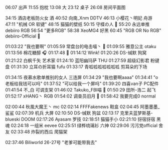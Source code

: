 06:07 出声
11:55 抱枕
13:08 大
23:12 桌子
26:08 房间平面图

34:15 酒店老板防火女 酒
40:52 向南_Xnm DDTV
46:13 小樱花丶明妃 舟游
47:11 "机械 OR 软键"
48:15 猫猫的壁纸
50:15 守楪の人 🔨
55:20 永远单推debiiro RGB
56:54 "更多RGB"
58:38 XeoMG4  好黑
60:45 "RGB OR No RGB" debiiro-Official 🍋

01:03:22 "我也要啊"
01:05:59 常盘台的电击喵丶 📕
01:09:55 雅意公主 otaku
01:13:56 棉花糖醇 🎧
01:17:48 🤺
01:14:12 Wink!
01:20:26 DS-缄默 狗窝
01:21:22 白枫千矢 艺术家
01:24:10 蓝阳幽玛萨 THU
01:27:59 超级幻影君 粉键盘
01:31:30 立耳の折耳猫 fufu
01:33:17 青呱呱呱呱呱呱呱 剪耳朵的下场

01:34:15 夜慕水歌单推别的女人 三连屏
01:34:29 "我也要啊aaaa"
01:34:41 "o 老板给我钱可以吗"
01:37:52 "可以给我一个屏吗"
01:39:20 四喜van子 PC配件
01:41:54 不_白 可调支架
01:46:02 Takuko_FBI喵 🍋
01:50:29 田所-浩二 起飞
01:52:17 xHANG丶 RGB
01:54:02 调查员旧月 👏
01:58:42 我要完成0 normal

02:00:44 秋風大魔王丶 mc
02:02:14 FFFFakenews 鞋盒
02:04:45 阿墨墨墨_ 鲨鲨
02:07:39 机兵 大屏
02:10:50 DS-缄默 狗盆
02:13:17 克里夫蓝梦斯基-blueski DOOM
02:17:26 Ayasam 罗技 
02:18:51 猫猫手小
02:21:10 犽宿犽宿 黑魂
02:24:18 一组米 eevee
02:25:51 绿桦琉璃衫 六神
02:29:06 污污党official 舍友
02:33:48 炸裂的西瓜 爬猫架

02:37:46 Biliworld 26-27号
"老爹可能带我去"
